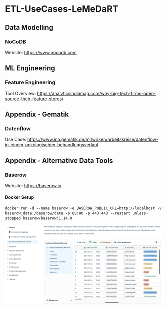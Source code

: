 # ETL-UseCases-LeMeDaRT

## Data Modelling

### NoCoDB

Website: https://www.nocodb.com





## ML Engineering

### Feature Engineering

Tool Overview: https://analyticsindiamag.com/why-big-tech-firms-open-source-their-feature-stores/



## Appendix - Gematik

### Datenflow

Use Case: https://www.ina.gematik.de/mitwirken/arbeitskreise/datenflow-in-einem-onkologischen-behandlungsverlauf



## Appendix - Alternative Data Tools

### Baserow

Website: https://baserow.io

#### Docker Setup

```
docker run -d --name baserow -e BASEROW_PUBLIC_URL=http://localhost -v baserow_data:/baserow/data -p 80:80 -p 443:443 --restart unless-stopped baserow/baserow:1.14.0

```


![](assets/20230218_162028_baserow-templates.png)
